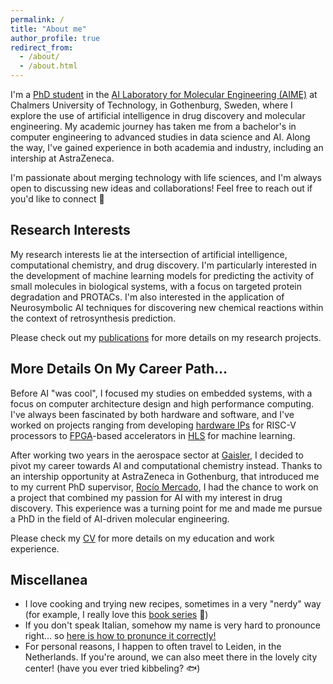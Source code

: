 ```yaml
---
permalink: /
title: "About me"
author_profile: true
redirect_from: 
  - /about/
  - /about.html
---
```


I'm a [PhD student](https://www.chalmers.se/en/persons/ribes/) in the [AI Laboratory for Molecular Engineering (AIME)](https://ailab.bio) at Chalmers University of Technology, in Gothenburg, Sweden, where I explore the use of artificial intelligence in drug discovery and molecular engineering. My academic journey has taken me from a bachelor's in computer engineering to advanced studies in data science and AI. Along the way, I've gained experience in both academia and industry, including an intership at AstraZeneca.

I'm passionate about merging technology with life sciences, and I'm always open to discussing new ideas and collaborations! Feel free to reach out if you'd like to connect 🚀

## Research Interests

My research interests lie at the intersection of artificial intelligence, computational chemistry, and drug discovery. I'm particularly interested in the development of machine learning models for predicting the activity of small molecules in biological systems, with a focus on targeted protein degradation and PROTACs. I'm also interested in the application of Neurosymbolic AI techniques for discovering new chemical reactions within the context of retrosynthesis prediction.

Please check out my [publications](/publications) for more details on my research projects.

## More Details On My Career Path...

Before AI "was cool", I focused my studies on embedded systems, with a focus on computer architecture design and high performance computing. I've always been fascinated by both hardware and software, and I've worked on projects ranging from developing [hardware IPs](https://en.wikipedia.org/wiki/Semiconductor_intellectual_property_core_) for RISC-V processors to [FPGA](https://en.wikipedia.org/wiki/Field-programmable_gate_array)-based accelerators in [HLS](https://en.wikipedia.org/wiki/High-level_synthesis) for machine learning.

After working two years in the aerospace sector at [Gaisler](https://www.gaisler.com), I decided to pivot my career towards AI and computational chemistry instead.
Thanks to an intership opportunity at AstraZeneca in Gothenburg, that introduced me to my current PhD supervisor, [Rocío Mercado](https://rociomer.github.io), I had the chance to work on a project that combined my passion for AI with my interest in drug discovery. This experience was a turning point for me and made me pursue a PhD in the field of AI-driven molecular engineering.

Please check my [CV](/cv) for more details on my education and work experience.

## Miscellanea

- I love cooking and trying new recipes, sometimes in a very "nerdy" way (for example, I really love this [book series](https://www.gribaudo.it/opera/la-scienza-delle-verdure/) 🥦)
- If you don't speak Italian, somehow my name is very hard to pronounce right... so [here is how to pronunce it correctly!](https://www.youtube.com/watch?v=EL83d7oe_Ks&ab_channel=PronounceNames)
- For personal reasons, I happen to often travel to Leiden, in the Netherlands. If you're around, we can also meet there in the lovely city center! (have you ever tried kibbeling? 🐟)

<!-- This is the front page of a website that is powered by the [academicpages template](https://github.com/academicpages/academicpages.github.io) and hosted on GitHub pages. [GitHub pages](https://pages.github.com) is a free service in which websites are built and hosted from code and data stored in a GitHub repository, automatically updating when a new commit is made to the respository. This template was forked from the [Minimal Mistakes Jekyll Theme](https://mmistakes.github.io/minimal-mistakes/) created by Michael Rose, and then extended to support the kinds of content that academics have: publications, talks, teaching, a portfolio, blog posts, and a dynamically-generated CV. You can fork [this repository](https://github.com/academicpages/academicpages.github.io) right now, modify the configuration and markdown files, add your own PDFs and other content, and have your own site for free, with no ads! An older version of this template powers my own personal website at [stuartgeiger.com](http://stuartgeiger.com), which uses [this Github repository](https://github.com/staeiou/staeiou.github.io).

A data-driven personal website
======
Like many other Jekyll-based GitHub Pages templates, academicpages makes you separate the website's content from its form. The content & metadata of your website are in structured markdown files, while various other files constitute the theme, specifying how to transform that content & metadata into HTML pages. You keep these various markdown (.md), YAML (.yml), HTML, and CSS files in a public GitHub repository. Each time you commit and push an update to the repository, the [GitHub pages](https://pages.github.com/) service creates static HTML pages based on these files, which are hosted on GitHub's servers free of charge.

Many of the features of dynamic content management systems (like Wordpress) can be achieved in this fashion, using a fraction of the computational resources and with far less vulnerability to hacking and DDoSing. You can also modify the theme to your heart's content without touching the content of your site. If you get to a point where you've broken something in Jekyll/HTML/CSS beyond repair, your markdown files describing your talks, publications, etc. are safe. You can rollback the changes or even delete the repository and start over -- just be sure to save the markdown files! Finally, you can also write scripts that process the structured data on the site, such as [this one](https://github.com/academicpages/academicpages.github.io/blob/master/talkmap.ipynb) that analyzes metadata in pages about talks to display [a map of every location you've given a talk](https://academicpages.github.io/talkmap.html).

Getting started
======
1. Register a GitHub account if you don't have one and confirm your e-mail (required!)
1. Fork [this repository](https://github.com/academicpages/academicpages.github.io) by clicking the "fork" button in the top right. 
1. Go to the repository's settings (rightmost item in the tabs that start with "Code", should be below "Unwatch"). Rename the repository "[your GitHub username].github.io", which will also be your website's URL.
1. Set site-wide configuration and create content & metadata (see below -- also see [this set of diffs](http://archive.is/3TPas) showing what files were changed to set up [an example site](https://getorg-testacct.github.io) for a user with the username "getorg-testacct")
1. Upload any files (like PDFs, .zip files, etc.) to the files/ directory. They will appear at https://[your GitHub username].github.io/files/example.pdf.  
1. Check status by going to the repository settings, in the "GitHub pages" section

Site-wide configuration
------
The main configuration file for the site is in the base directory in [_config.yml](https://github.com/academicpages/academicpages.github.io/blob/master/_config.yml), which defines the content in the sidebars and other site-wide features. You will need to replace the default variables with ones about yourself and your site's github repository. The configuration file for the top menu is in [_data/navigation.yml](https://github.com/academicpages/academicpages.github.io/blob/master/_data/navigation.yml). For example, if you don't have a portfolio or blog posts, you can remove those items from that navigation.yml file to remove them from the header. 

Create content & metadata
------
For site content, there is one markdown file for each type of content, which are stored in directories like _publications, _talks, _posts, _teaching, or _pages. For example, each talk is a markdown file in the [_talks directory](https://github.com/academicpages/academicpages.github.io/tree/master/_talks). At the top of each markdown file is structured data in YAML about the talk, which the theme will parse to do lots of cool stuff. The same structured data about a talk is used to generate the list of talks on the [Talks page](https://academicpages.github.io/talks), each [individual page](https://academicpages.github.io/talks/2012-03-01-talk-1) for specific talks, the talks section for the [CV page](https://academicpages.github.io/cv), and the [map of places you've given a talk](https://academicpages.github.io/talkmap.html) (if you run this [python file](https://github.com/academicpages/academicpages.github.io/blob/master/talkmap.py) or [Jupyter notebook](https://github.com/academicpages/academicpages.github.io/blob/master/talkmap.ipynb), which creates the HTML for the map based on the contents of the _talks directory).

**Markdown generator**

I have also created [a set of Jupyter notebooks](https://github.com/academicpages/academicpages.github.io/tree/master/markdown_generator
) that converts a CSV containing structured data about talks or presentations into individual markdown files that will be properly formatted for the academicpages template. The sample CSVs in that directory are the ones I used to create my own personal website at stuartgeiger.com. My usual workflow is that I keep a spreadsheet of my publications and talks, then run the code in these notebooks to generate the markdown files, then commit and push them to the GitHub repository.

How to edit your site's GitHub repository
------
Many people use a git client to create files on their local computer and then push them to GitHub's servers. If you are not familiar with git, you can directly edit these configuration and markdown files directly in the github.com interface. Navigate to a file (like [this one](https://github.com/academicpages/academicpages.github.io/blob/master/_talks/2012-03-01-talk-1.md) and click the pencil icon in the top right of the content preview (to the right of the "Raw | Blame | History" buttons). You can delete a file by clicking the trashcan icon to the right of the pencil icon. You can also create new files or upload files by navigating to a directory and clicking the "Create new file" or "Upload files" buttons. 

Example: editing a markdown file for a talk
![Editing a markdown file for a talk](/images/editing-talk.png)

For more info
------
More info about configuring academicpages can be found in [the guide](https://academicpages.github.io/markdown/). The [guides for the Minimal Mistakes theme](https://mmistakes.github.io/minimal-mistakes/docs/configuration/) (which this theme was forked from) might also be helpful. -->
